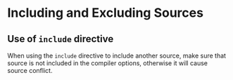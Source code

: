 # Including and Excluding Sources

## Use of `include` directive

When using the `include` directive to include another source, make sure that source is not included in the compiler options, otherwise it will cause source conflict.